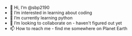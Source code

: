 - 👋 Hi, I’m @sbp2190
- 👀 I’m interested in learning about coding
- 🌱 I’m currently learning python
- 💞️ I’m looking to collaborate on  - haven't figured out yet
- 📫 How to reach me  - find me somewhere on Planet Earth

<!---
sbp2190/sbp2190 is a ✨ special ✨ repository because its `README.md` (this file) appears on your GitHub profile.
You can click the Preview link to take a look at your changes.
--->
